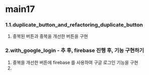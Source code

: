 # main17

### 1.1.duplicate_button_and_refactoring_duplicate_button
1. 중복된 버튼과 중복을 개선한 버튼을 구현

### 2.with_google_login - 추 후, firebase 진행 후, 기능 구현하기
1. 중복을 개선한 버튼에 firebase 를 사용하여 구글 로그인 기능을 구현
2. 